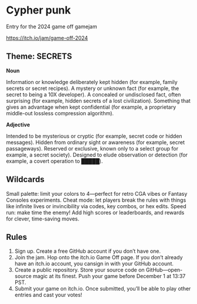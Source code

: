 # Cypher punk
Entry for the 2024 game off gamejam

https://itch.io/jam/game-off-2024


## Theme: SECRETS

**Noun**

Information or knowledge deliberately kept hidden (for example, family secrets or secret recipes).
A mystery or unknown fact (for example, the secret to being a 10X developer).
A concealed or undisclosed fact, often surprising (for example, hidden secrets of a lost civilization).
Something that gives an advantage when kept confidential (for example, a proprietary middle-out lossless compression algorithm).

**Adjective**

Intended to be mysterious or cryptic (for example, secret code or hidden messages).
Hidden from ordinary sight or awareness (for example, secret passageways).
Reserved or exclusive, known only to a select group for example, a secret society).
Designed to elude observation or detection (for example, a covert operation to █████).

## Wildcards
Small palette: limit your colors to 4—perfect for retro CGA vibes or Fantasy Consoles experiments.
Cheat mode: let players break the rules with things like infinite lives or invincibility via codes, key combos, or hex edits.
Speed run: make time the enemy! Add high scores or leaderboards, and rewards for clever, time-saving moves.

## Rules
1. Sign up. Create a free GitHub account if you don’t have one.
2. Join the jam. Hop onto the itch.io Game Off page. If you don’t already have an itch.io account, you cansign in with your GitHub account.
3. Create a public repository. Store your source code on GitHub—open-source magic at its finest. Push your game before December 1 at 13:37 PST.
4. Submit your game on itch.io. Once submitted, you’ll be able to play other entries and cast your votes!